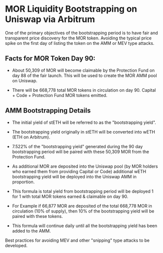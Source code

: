 # MOR Liquidity Bootstrapping on Uniswap via Arbitrum

One of the primary objectives of the bootstrapping period is to have fair and transparent price discovery for the MOR token. 
Avoiding the typical price spike on the first day of listing the token on the AMM or MEV type attacks.

## **Facts for MOR Token Day 90:**
- About 50,309 of MOR will become claimable by the Protection Fund on day 88 of the fair launch. This will be used to create the MOR AMM pool on Uniswap.

- There will be 668,778 total MOR tokens in circulation on day 90. Capital + Code + Protection Fund MOR tokens emitted.

## **AMM Bootstrapping Details**
- The initial yield of stETH will be referred to as the "bootstrapping yield".

- The bootstrapping yield originally in stETH will be converted into wETH (ETH on Arbitrum).

- 7.522% of the "bootstrapping yield" generated during the 90 day bootstrapping period will be paired with these 50,309 MOR from the Protection Fund.

- As additional MOR are deposited into the Uniswap pool (by MOR holders who earned them from providing Capital or Code) additional wETH bootstrapping yield will be deployed into the Uniswap AMM in proportion.

- This formula is total yield from bootstrapping period will be deployed 1 for 1 with total MOR tokens earned & claimable on day 90.

- For Example if 66,877 MOR are deposited of the total 668,778 MOR in circulation (10% of supply), then 10% of the bootstrapping yield will be paired with these tokens. 

- This formula will continue daily until all the bootstrapping yield has been added to the AMM.

Best practices for avoiding MEV and other "snipping" type attacks to be developed.
